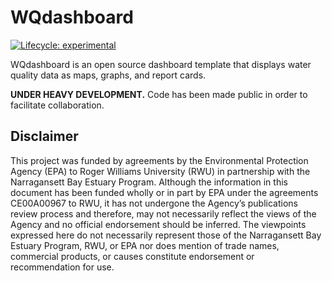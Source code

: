 
<!-- README.md is generated from README.Rmd. Please edit that file -->

# WQdashboard

<!-- badges: start -->

[![Lifecycle:
experimental](https://img.shields.io/badge/lifecycle-experimental-orange.svg)](https://lifecycle.r-lib.org/articles/stages.html#experimental)
<!-- badges: end -->

WQdashboard is an open source dashboard template that displays water
quality data as maps, graphs, and report cards.

**UNDER HEAVY DEVELOPMENT.** Code has been made public in order to
facilitate collaboration.

<!-- ## Accessibility -->
<!-- List accessibility issues, planned fixes here... -->

## Disclaimer

This project was funded by agreements by the Environmental Protection
Agency (EPA) to Roger Williams University (RWU) in partnership with the
Narragansett Bay Estuary Program. Although the information in this
document has been funded wholly or in part by EPA under the agreements
CE00A00967 to RWU, it has not undergone the Agency’s publications review
process and therefore, may not necessarily reflect the views of the
Agency and no official endorsement should be inferred. The viewpoints
expressed here do not necessarily represent those of the Narragansett
Bay Estuary Program, RWU, or EPA nor does mention of trade names,
commercial products, or causes constitute endorsement or recommendation
for use.
